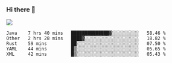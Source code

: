 ### Hi there 👋
![](https://github-readme-stats.vercel.app/api?username=tuichenchuxin)
<!--START_SECTION:waka-->
```text
Java    7 hrs 40 mins   ██████████████▓░░░░░░░░░░   58.46 % 
Other   2 hrs 28 mins   ████▓░░░░░░░░░░░░░░░░░░░░   18.82 % 
Rust    59 mins         ██░░░░░░░░░░░░░░░░░░░░░░░   07.50 % 
YAML    44 mins         █▒░░░░░░░░░░░░░░░░░░░░░░░   05.65 % 
XML     42 mins         █▒░░░░░░░░░░░░░░░░░░░░░░░   05.43 % 
```
<!--END_SECTION:waka-->
